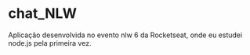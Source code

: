 # chat_NLW
Aplicação desenvolvida no evento nlw 6 da Rocketseat, onde eu estudei node.js pela primeira vez. 
